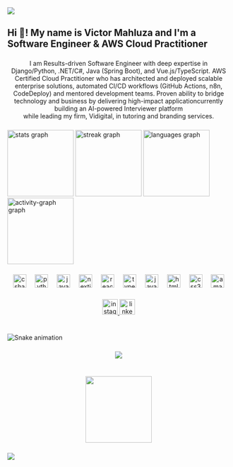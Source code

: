 <div>
  <img style="100%" src="https://capsule-render.vercel.app/api?type=blur&height=100&section=header&reversal=true&text=Software%20Engineer&fontSize=50&fontColor=FFFFFF&fontAlign=50&fontAlignY=50&stroke=-&desc=Certified%20Cloud%20Developer%20Associate&descSize=17&descAlign=50&descAlignY=95&textBg=false&color=gradient"  />
</div>

###

<h2 align="left">Hi 👋! My name is Victor Mahluza and I'm a Software Engineer & AWS Cloud Practitioner</h2>

###

<p align="center">I am Results-driven Software Engineer with deep expertise in Django/Python, .NET/C#, Java (Spring Boot), and Vue.js/TypeScript. AWS Certified Cloud Practitioner who has architected and deployed scalable enterprise solutions, automated CI/CD workflows (GitHub Actions, n8n, CodeDeploy) and mentored development teams. Proven ability to bridge technology and business by delivering high-impact applicationcurrently building an AI-powered Interviewer platform<br>while leading my firm, Vidigital, in tutoring and branding services.</p>

###

<div align="left">
  <img src="https://github-readme-stats.vercel.app/api?username=VMahluza&hide_title=false&hide_rank=false&show_icons=true&include_all_commits=false&count_private=false&disable_animations=false&theme=github_dark&locale=en&hide_border=true&custom_title=STATS" height="150" alt="stats graph"  />
  <img src="https://streak-stats.demolab.com?user=VMahluza&locale=en&mode=daily&theme=github_dark&hide_border=true&border_radius=1&date_format=j%20M%5B%20Y%5D" height="150" alt="streak graph"  />
  <img src="https://github-readme-stats.vercel.app/api/top-langs?username=VMahluza&locale=en&hide_title=false&layout=compact&card_width=320&langs_count=100&theme=github_dark&hide_border=true&custom_title=LANGAUGES" height="150" alt="languages graph"  />
  <img src="https://github-readme-activity-graph.vercel.app/graph?username=VMahluza&theme=github-dark&area=true&hide_border=true&hide_title=false&custom_title=CONTRIBUTIONS%20VS%20DAYS" height="150" alt="activity-graph graph"  />
</div>

###

<div align="center">
  <img src="https://cdn.jsdelivr.net/gh/devicons/devicon/icons/csharp/csharp-original.svg" height="30" alt="csharp logo"  />
  <img width="12" />
  <img src="https://cdn.jsdelivr.net/gh/devicons/devicon/icons/python/python-original.svg" height="30" alt="python logo"  />
  <img width="12" />
  <img src="https://cdn.jsdelivr.net/gh/devicons/devicon/icons/java/java-original.svg" height="30" alt="java logo"  />
  <img width="12" />
  <img src="https://cdn.jsdelivr.net/gh/devicons/devicon/icons/nextjs/nextjs-original.svg" height="30" alt="nextjs logo"  />
  <img width="12" />
  <img src="https://cdn.jsdelivr.net/gh/devicons/devicon/icons/react/react-original.svg" height="30" alt="react logo"  />
  <img width="12" />
  <img src="https://cdn.jsdelivr.net/gh/devicons/devicon/icons/typescript/typescript-original.svg" height="30" alt="typescript logo"  />
  <img width="12" />
  <img src="https://cdn.jsdelivr.net/gh/devicons/devicon/icons/javascript/javascript-original.svg" height="30" alt="javascript logo"  />
  <img width="12" />
  <img src="https://cdn.jsdelivr.net/gh/devicons/devicon/icons/html5/html5-original.svg" height="30" alt="html5 logo"  />
  <img width="12" />
  <img src="https://cdn.jsdelivr.net/gh/devicons/devicon/icons/css3/css3-original.svg" height="30" alt="css3 logo"  />
  <img width="12" />
  <img src="https://cdn.jsdelivr.net/gh/devicons/devicon/icons/amazonwebservices/amazonwebservices-line-wordmark.svg" height="30" alt="amazonwebservices logo"  />
</div>

###

<div align="center">
  <a href="https://www.instagram.com/victortkmahluza?utm_source=qr&igsh=MWZxdTB4c294b2Vi" target="_blank">
    <img src="https://img.shields.io/static/v1?message=Instagram&logo=instagram&label=&color=E4405F&logoColor=white&labelColor=&style=flat" height="35" alt="instagram logo"  />
  </a>
  <img src="https://img.shields.io/static/v1?message=LinkedIn&logo=linkedin&label=&color=0077B5&logoColor=white&labelColor=&style=flat" height="35" alt="linkedin logo"  />
</div>

###

<br clear="both">

<img src="https://raw.githubusercontent.com/VMahluza/VMahluza/output/snake.svg" alt="Snake animation" />

###

<div align="center">
  <img src="https://visitor-badge.laobi.icu/badge?page_id=VMahluza.VMahluza&"  />
</div>

###

<br clear="both">

<div align="center">
  <img height="150" src="https://media4.giphy.com/media/v1.Y2lkPTc5MGI3NjExcW9uc254aGdoeDhyOXc3M2pkYjZzNHFzdDRxczBqa3QxZzVwaXJxOCZlcD12MV9pbnRlcm5hbF9naWZfYnlfaWQmY3Q9Zw/1qGaYAEAk7eOA/giphy.gif"  />
</div>

###

<div>
  <img style="100%" src="https://capsule-render.vercel.app/api?type=waving&height=100&section=footer&reversal=false&fontSize=70&fontColor=FFFFFF&fontAlign=50&fontAlignY=50&stroke=-&descSize=20&descAlign=50&descAlignY=50&color=gradient"  />
</div>

###
